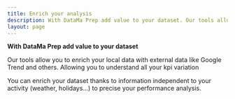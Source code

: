 ```yaml
---
title: Enrich your analysis
description: With DataMa Prep add value to your dataset. Our tools allow you to enrich your local data with external data like Google Trend and others. Allowing you to understand all your kpi variation 
layout: page
---
```


**With DataMa Prep add value to your dataset**

Our tools allow you to enrich your local data with external data like Google Trend and others. Allowing you to understand all your kpi variation

You can enrich your dataset thanks to information independent to your activity (weather, holidays...) to precise your performance analysis.
